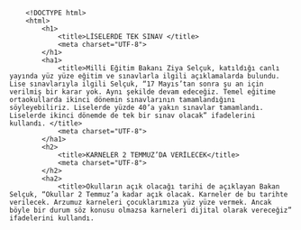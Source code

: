  <!-- HTML file -->
        <!DOCTYPE html>
        <html>
            <h1>
                <title>LİSELERDE TEK SINAV </title>
                <meta charset="UTF-8">
            </h1>   
            <ha1>
                <title>Milli Eğitim Bakanı Ziya Selçuk, katıldığı canlı yayında yüz yüze eğitim ve sınavlarla ilgili açıklamalarda bulundu. Lise sınavlarıyla ilgili Selçuk, “17 Mayıs’tan sonra şu an için verilmiş bir karar yok. Aynı şekilde devam edeceğiz. Temel eğitime ortaokullarda ikinci dönemin sınavlarının tamamlandığını söyleyebiliriz. Liselerde yüzde 40’a yakın sınavlar tamamlandı. Liselerde ikinci dönemde de tek bir sınav olacak” ifadelerini kullandı. </title>
                <meta charset="UTF-8">
            </ha1>
            <h2>
                <title>KARNELER 2 TEMMUZ’DA VERİLECEK</title>
                <meta charset="UTF-8">
            </h2>
            <ha2>
                <title>Okulların açık olacağı tarihi de açıklayan Bakan Selçuk, “Okullar 2 Temmuz’a kadar açık olacak. Karneler de bu tarihte verilecek. Arzumuz karneleri çocuklarımıza yüz yüze vermek. Ancak böyle bir durum söz konusu olmazsa karneleri dijital olarak vereceğiz” ifadelerini kullandı.

</title>
                <meta charset="UTF-8">
            </ha2>
            <h3>
                <title>YKS VE LGS AÇIKLAMASI</title>
                <meta charset="UTF-8">
            </h3>
            <ha3>
                <title>Öğrencilerin merakla beklediği YKS ve LGS sınavlarıyla ilgili de Bakan Selçuk, “Öğrencilerimizin yarısına yakını sınavların zamanında yapılmasını istiyor, bir kısmı da ‘biraz daha erteleyin’ diyor. Bizim şu anda bunların ertelenmesine dair bir kararımız söz konusu değil. YKS ve LGS belirlenen tarihlerde yapılacak” dedi.</title>
                <meta charset="UTF-8">
            </ha3>
        </html>
